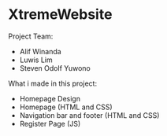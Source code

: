 # XtremeWebsite
Project Team:
- Alif Winanda
- Luwis Lim
- Steven Odolf Yuwono

What i made in this project:
- Homepage Design
- Homepage (HTML and CSS)
- Navigation bar and footer (HTML and CSS)
- Register Page (JS)
